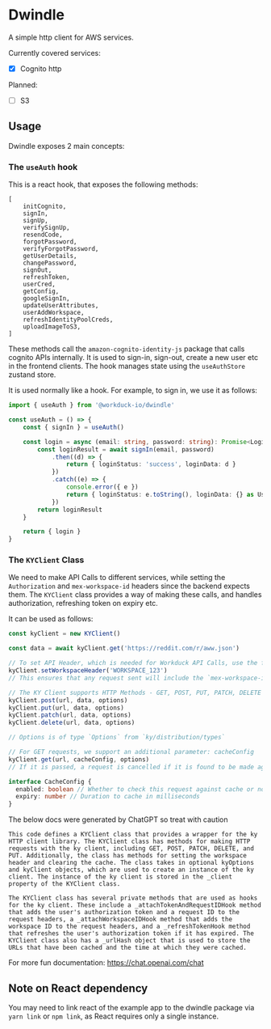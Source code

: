 # Dwindle

A simple http client for AWS services.

Currently covered services:

- [x] Cognito http

Planned:

- [ ] S3

## Usage

Dwindle exposes 2 main concepts:

### The `useAuth` hook

This is a react hook, that exposes the following methods:

```
[
    initCognito,
    signIn,
    signUp,
    verifySignUp,
    resendCode,
    forgotPassword,
    verifyForgotPassword,
    getUserDetails,
    changePassword,
    signOut,
    refreshToken,
    userCred,
    getConfig,
    googleSignIn,
    updateUserAttributes,
    userAddWorkspace,
    refreshIdentityPoolCreds,
    uploadImageToS3,
]
```

These methods call the `amazon-cognito-identity-js` package that calls cognito APIs internally. It is used to sign-in, sign-out, create a new user etc in the frontend clients. The hook manages state using the `useAuthStore` zustand store.

It is used normally like a hook. For example, to sign in, we use it as follows:

```typescript
import { useAuth } from '@workduck-io/dwindle'

const useAuth = () => {
    const { signIn } = useAuth()

    const login = async (email: string, password: string): Promise<LoginResult> => {
        const loginResult = await signIn(email, password)
            .then((d) => {
                return { loginStatus: 'success', loginData: d }
            })
            .catch((e) => {
                console.error({ e })
                return { loginStatus: e.toString(), loginData: {} as UserCred }
            })
        return loginResult
    }

    return { login }
}
```

### The `KYClient` Class

We need to make API Calls to different services, while setting the `Authorization` and `mex-workspace-id` headers since the backend expects them. The `KYClient` class provides a way of making these calls, and handles authorization, refreshing token on expiry etc.

It can be used as follows:

```typescript
const kyClient = new KYClient()

const data = await kyClient.get('https://reddit.com/r/aww.json')

// To set API Header, which is needed for Workduck API Calls, use the following:
kyClient.setWorkspaceHeader('WORKSPACE_123')
// This ensures that any request sent will include the `mex-workspace-id` header set to `WORKSPACE_123`

// The KY Client supports HTTP Methods - GET, POST, PUT, PATCH, DELETE
kyClient.post(url, data, options)
kyClient.put(url, data, options)
kyClient.patch(url, data, options)
kyClient.delete(url, data, options)

// Options is of type `Options` from `ky/distribution/types`

// For GET requests, we support an additional parameter: cacheConfig
kyClient.get(url, cacheConfig, options)
// If it is passed, a request is cancelled if it is found to be made again before expiry. The expected type is:

interface CacheConfig {
  enabled: boolean // Whether to check this request against cache or not
  expiry: number // Duration to cache in milliseconds
}
```

The below docs were generated by ChatGPT so treat with caution

```
This code defines a KYClient class that provides a wrapper for the ky HTTP client library. The KYClient class has methods for making HTTP requests with the ky client, including GET, POST, PATCH, DELETE, and PUT. Additionally, the class has methods for setting the workspace header and clearing the cache. The class takes in optional kyOptions and kyClient objects, which are used to create an instance of the ky client. The instance of the ky client is stored in the _client property of the KYClient class.

The KYClient class has several private methods that are used as hooks for the ky client. These include a _attachTokenAndRequestIDHook method that adds the user's authorization token and a request ID to the request headers, a _attachWorkspaceIDHook method that adds the workspace ID to the request headers, and a _refreshTokenHook method that refreshes the user's authorization token if it has expired. The KYClient class also has a _urlHash object that is used to store the URLs that have been cached and the time at which they were cached.
```

For more fun documentation: https://chat.openai.com/chat

## Note on React dependency

You may need to link react of the example app to the dwindle package via `yarn link` or `npm link`, as React requires only a single instance.
